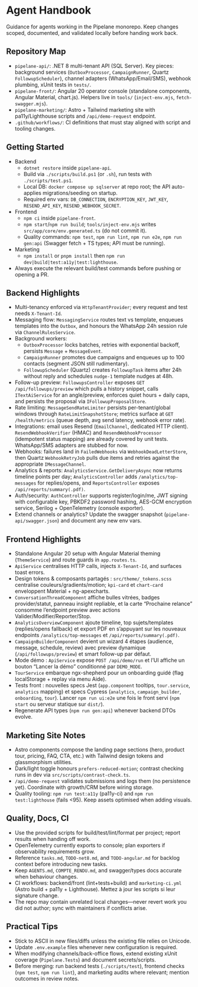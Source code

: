 # Agent Handbook

Guidance for agents working in the Pipelane monorepo. Keep changes scoped, documented, and validated locally before handing work back.

## Repository Map
- `pipelane-api/`: .NET 8 multi-tenant API (SQL Server). Key pieces: background services (`OutboxProcessor`, `CampaignRunner`, Quartz `FollowupScheduler`), channel adapters (WhatsApp/Email/SMS), webhook plumbing, xUnit tests in `tests/`.
- `pipelane-front/`: Angular 20 operator console (standalone components, Angular Material, chart.js). Helpers live in `tools/` (`inject-env.mjs`, `fetch-swagger.mjs`).
- `pipelane-marketing/`: Astro + Tailwind marketing site with pa11y/Lighthouse scripts and `/api/demo-request` endpoint.
- `.github/workflows/`: CI definitions that must stay aligned with script and tooling changes.

## Getting Started
- Backend
  - `dotnet restore` inside `pipelane-api`.
  - Build via `./scripts/build.ps1` (or `.sh`), run tests with `./scripts/test.ps1`.
  - Local DB: `docker compose up sqlserver` at repo root; the API auto-applies migrations/seeding on startup.
  - Required env vars: `DB_CONNECTION`, `ENCRYPTION_KEY`, `JWT_KEY`, `RESEND_API_KEY`, `RESEND_WEBHOOK_SECRET`.
- Frontend
  - `npm ci` inside `pipelane-front`.
  - `npm start`/`npm run build`; `tools/inject-env.mjs` writes `src/app/core/env.generated.ts` (do not commit it).
  - Quality commands: `npm test`, `npm run lint`, `npm run e2e`, `npm run gen:api` (Swagger fetch + TS types; API must be running).
- Marketing
  - `npm install` or `pnpm install` then `npm run dev|build|test:a11y|test:lighthouse`.
- Always execute the relevant build/test commands before pushing or opening a PR.

## Backend Highlights
- Multi-tenancy enforced via `HttpTenantProvider`; every request and test needs `X-Tenant-Id`.
- Messaging flow: `MessagingService` routes text vs template, enqueues templates into the `Outbox`, and honours the WhatsApp 24h session rule via `ChannelRulesService`.
- Background workers:
  - `OutboxProcessor` locks batches, retries with exponential backoff, persists `Message` + `MessageEvent`.
  - `CampaignRunner` promotes due campaigns and enqueues up to 100 contacts (segment JSON still rudimentary).
  - `FollowupScheduler` (Quartz) creates `FollowupTask` items after 24h without reply and schedules `nudge-1` template nudges at 48h.
- Follow-up preview: `FollowupsController` exposes `GET /api/followups/preview` which pulls a history snippet, calls `ITextAiService` for an angle/preview, enforces quiet hours + daily caps, and persists the proposal via `IFollowupProposalStore`.
- Rate limiting: `MessageSendRateLimiter` persists per-tenant/global windows through `RateLimitSnapshotStore`; metrics surface at `GET /health/metrics` (queue depth, avg send latency, webhook error rate).
- Integrations: email uses Resend (`EmailChannel`, dedicated HTTP client). `ResendWebhookVerifier` (HMAC) and `ResendWebhookProcessor` (idempotent status mapping) are already covered by unit tests. WhatsApp/SMS adapters are stubbed for now.
- Webhooks: failures land in `FailedWebhooks` via `WebhookDeadLetterStore`, then Quartz `WebhookRetryJob` pulls due items and retries against the appropriate `IMessageChannel`.
- Analytics & reports: `AnalyticsService.GetDeliveryAsync` now returns timeline points per day; `AnalyticsController` adds `/analytics/top-messages` for replies/opens, and `ReportsController` exposes `/api/reports/summary(.pdf)`.
- Auth/security: `AuthController` supports register/login/me, JWT signing with configurable key, PBKDF2 password hashing, AES-GCM encryption service, Serilog + OpenTelemetry (console exporter).
- Extend channels or analytics? Update the swagger snapshot (`pipelane-api/swagger.json`) and document any new env vars.

## Frontend Highlights
- Standalone Angular 20 setup with Angular Material theming (`ThemeService`) and route guards in `app.routes.ts`.
- `ApiService` centralises HTTP calls, injects `X-Tenant-Id`, and surfaces toast errors.
- Design tokens & composants partagés : `src/theme/_tokens.scss` centralise couleurs/gradients/motion; `kpi-card` et `chart-card` enveloppent Material + ng-apexcharts.
- `ConversationThreadComponent` affiche bulles vitrées, badges provider/statut, panneau insight repliable, et la carte “Prochaine relance” consomme l’endpoint preview avec actions Valider/Modifier/Reporter/Stop.
- `AnalyticsOverviewComponent` ajoute timeline, top sujets/templates (replies/opens fallback) et export PDF en s’appuyant sur les nouveaux endpoints `/analytics/top-messages` et `/api/reports/summary(.pdf)`.
- `CampaignBuilderComponent` devient un wizard 4 étapes (audience, message, schedule, review) avec preview dynamique (`/api/followups/preview`) et smart follow-up par défaut.
- Mode démo : `ApiService` expose `POST /api/demo/run` et l’UI affiche un bouton “Lancer la démo” conditionné par `DEMO_MODE`.
- `TourService` embarque ngx-shepherd pour un onboarding guidé (flag localStorage + replay via menu Aide).
- Tests front : nouvelles specs Jest (`app.component` tooltips, `tour.service`, `analytics` mapping) et specs Cypress (`analytics`, `campaign_builder`, `onboarding`, `tour`). Lancer `npm run ui:e2e` une fois le front servi (`npm start` ou serveur statique sur `dist/`).
- Regenerate API types (`npm run gen:api`) whenever backend DTOs evolve.

## Marketing Site Notes
- Astro components compose the landing page sections (hero, product tour, pricing, FAQ, CTA, etc.) with Tailwind design tokens and glassmorphism utilities.
- Dark/light toggle honours `prefers-reduced-motion`; contrast checking runs in dev via `src/scripts/contrast-check.ts`.
- `/api/demo-request` validates submissions and logs them (no persistence yet). Coordinate with growth/CRM before wiring storage.
- Quality tooling: `npm run test:a11y` (pa11y-ci) and `npm run test:lighthouse` (fails <95). Keep assets optimised when adding visuals.

## Quality, Docs, CI
- Use the provided scripts for build/test/lint/format per project; report results when handing off work.
- OpenTelemetry currently exports to console; plan exporters if observability requirements grow.
- Reference `tasks.md`, `TODO-net8.md`, and `TODO-angular.md` for backlog context before introducing new tasks.
- Keep `AGENTS.md`, `COMPTE_RENDU.md`, and swagger/types docs accurate when behaviour changes.
- CI workflows: backend/front (lint+tests+build) and `marketing-ci.yml` (Astro build + pa11y + Lighthouse). Mettez à jour les scripts si leur signature change.
- The repo may contain unrelated local changes—never revert work you did not author; sync with maintainers if conflicts arise.

## Practical Tips
- Stick to ASCII in new files/diffs unless the existing file relies on Unicode.
- Update `.env.example` files whenever new configuration is required.
- When modifying channels/back-office flows, extend existing xUnit coverage (`Pipelane.Tests`) and document secrets/scripts.
- Before merging: run backend tests (`./scripts/test`), frontend checks (`npm test`, `npm run lint`), and marketing audits where relevant; mention outcomes in review notes.
